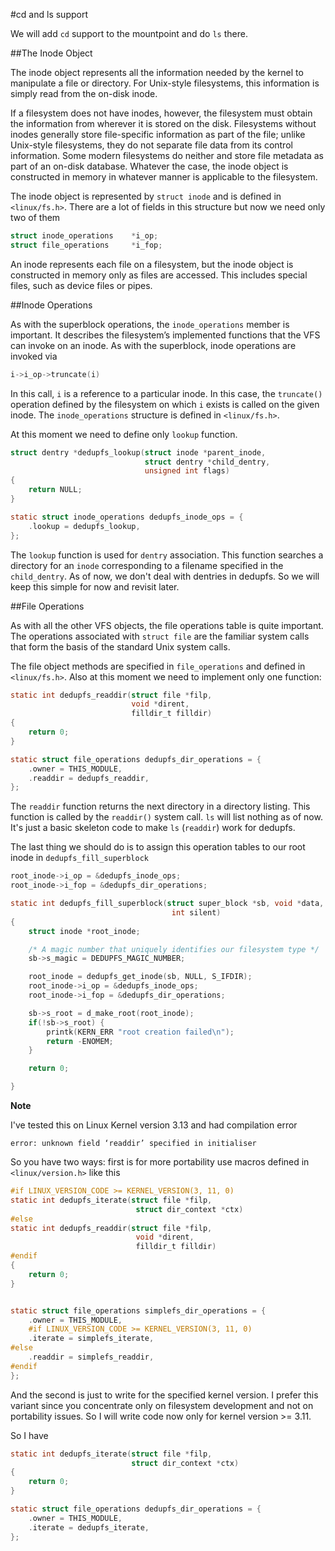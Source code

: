 #cd and ls support

We will add `cd` support to the mountpoint and do `ls` there.

##The Inode Object

The inode object represents all the information needed by the kernel to
manipulate a file or directory. For Unix-style filesystems, this 
information is simply read from the on-disk inode.

If a filesystem does not have inodes, however, the filesystem must 
obtain the information from wherever it is stored on the disk. 
Filesystems without inodes generally store file-specific information as
part of the file; unlike Unix-style filesystems, they do not separate 
file data from its control information. Some modern filesystems do 
neither and store file metadata as part of an on-disk database.
Whatever the case, the inode object is constructed in memory in 
whatever manner is applicable to the filesystem.

The inode object is represented by `struct inode` and is defined in 
`<linux/fs.h>`. There are a lot of fields in this structure but now we
need only two of them

```c
struct inode_operations    *i_op;                    
struct file_operations     *i_fop;
```

An inode represents each file on a filesystem, but the inode object is 
constructed in memory only as files are accessed. This includes 
special files, such as device files or pipes.

##Inode Operations

As with the superblock operations, the `inode_operations` member is 
important. It describes the filesystem’s implemented functions that the
VFS can invoke on an inode. As with the superblock, inode operations 
are invoked via

```c
i->i_op->truncate(i)
```

In this call, `i` is a reference to a particular inode. In this case, 
the `truncate()` operation defined by the filesystem on which `i` 
exists is called on the given inode. The `inode_operations` structure 
is defined in `<linux/fs.h>`. 

At this moment we need to define only `lookup` function.

```c
struct dentry *dedupfs_lookup(struct inode *parent_inode,
							  struct dentry *child_dentry, 
							  unsigned int flags)
{
	return NULL;
}

static struct inode_operations dedupfs_inode_ops = {
	.lookup = dedupfs_lookup,
};
```

The `lookup` function is used for `dentry` association. This function 
searches a directory for an `inode` corresponding to a filename 
specified in the `child_dentry`. As of now, we don't deal with 
dentries in dedupfs. So we will keep this simple for 
now and revisit later.

##File Operations

As with all the other VFS objects, the file operations table is quite 
important. The operations associated with `struct file` are the 
familiar system calls that form the basis of the standard Unix system 
calls.

The file object methods are specified in `file_operations` and defined 
in `<linux/fs.h>`. Also at this moment we need to implement only
one function:

```c
static int dedupfs_readdir(struct file *filp, 
						   void *dirent,
						   filldir_t filldir)
{
	return 0;
}

static struct file_operations dedupfs_dir_operations = {
	.owner = THIS_MODULE,
	.readdir = dedupfs_readdir,
};
```

The `readdir` function returns the next directory in a directory 
listing. This function is called by the `readdir()` system call.
`ls` will list nothing as of now. It's just a basic skeleton code to 
make `ls` (`readdir`) work for dedupfs.

The last thing we should do is to assign this operation tables to our
root inode in `dedupfs_fill_superblock`

```c
root_inode->i_op = &dedupfs_inode_ops;
root_inode->i_fop = &dedupfs_dir_operations;
```

```c
static int dedupfs_fill_superblock(struct super_block *sb, void *data,
									int silent)
{
	struct inode *root_inode;

	/* A magic number that uniquely identifies our filesystem type */
	sb->s_magic = DEDUPFS_MAGIC_NUMBER;

	root_inode = dedupfs_get_inode(sb, NULL, S_IFDIR);
	root_inode->i_op = &dedupfs_inode_ops;
	root_inode->i_fop = &dedupfs_dir_operations;

	sb->s_root = d_make_root(root_inode);
	if(!sb->s_root) {
		printk(KERN_ERR "root creation failed\n");
		return -ENOMEM;
	}

	return 0;	

}
```

**Note**

I've tested this on Linux Kernel version 3.13 and had compilation
error

```
error: unknown field ‘readdir’ specified in initialiser
```

So you have two ways: first is for more portability use macros
defined in `<linux/version.h>` like this

```c
#if LINUX_VERSION_CODE >= KERNEL_VERSION(3, 11, 0)
static int dedupfs_iterate(struct file *filp, 
							struct dir_context *ctx)
#else
static int dedupfs_readdir(struct file *filp, 
							void *dirent, 
							filldir_t filldir)
#endif
{
	return 0;
}


static struct file_operations simplefs_dir_operations = {
	.owner = THIS_MODULE,
	#if LINUX_VERSION_CODE >= KERNEL_VERSION(3, 11, 0)
	.iterate = simplefs_iterate,
#else
	.readdir = simplefs_readdir,
#endif
};
```

And the second is just to write for the specified kernel version. 
I prefer this variant since you concentrate only on filesystem
development and not on portability issues. So I will write code now 
only for kernel version >= 3.11.

So I have

```c
static int dedupfs_iterate(struct file *filp,
						   struct dir_context *ctx)
{
	return 0;
}

static struct file_operations dedupfs_dir_operations = {
	.owner = THIS_MODULE,
	.iterate = dedupfs_iterate,
};
```

